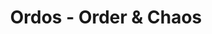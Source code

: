 ---
title: Ordos - Order & Chaos
categories: personal
layout: project
post-image: " "
description: 
islegacy: true
tags:
---